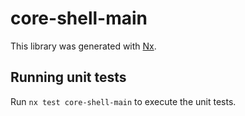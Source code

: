 # core-shell-main

This library was generated with [Nx](https://nx.dev).

## Running unit tests

Run `nx test core-shell-main` to execute the unit tests.
